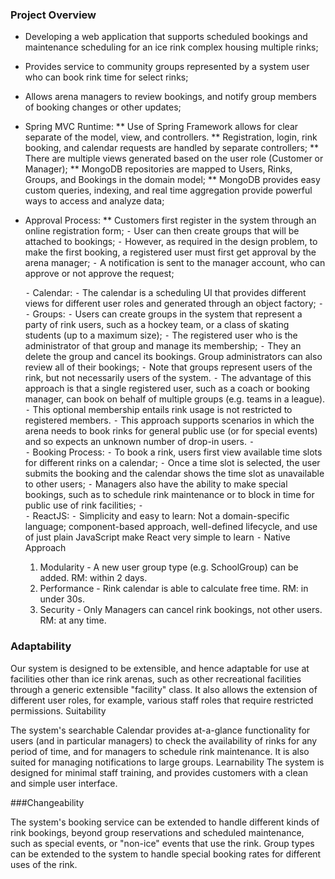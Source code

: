 ### Project Overview

* Developing a web application that supports scheduled bookings and maintenance scheduling for an ice rink complex housing multiple rinks;
* Provides service to community groups represented by a system user who can book rink time for select rinks;
* Allows arena managers to review bookings, and notify group members of booking changes or other updates;
* Spring MVC Runtime:
** Use of Spring Framework allows for clear separate of the model, view, and controllers. 
** Registration, login, rink booking, and calendar requests are handled by separate controllers;
** There are multiple views generated based on the user role (Customer or Manager);
** MongoDB repositories are mapped to Users, Rinks, Groups, and Bookings in the domain model;
** MongoDB provides easy custom queries, indexing, and real time aggregation provide powerful ways to access and analyze data;

* Approval Process:
** Customers first register in the system through an online registration form;
	⁃	User can then create groups that will be attached to bookings;
	⁃	However, as required in the design problem, to make the first booking, a registered user must first get approval by the arena manager;
	⁃	A notification is sent to the manager account, who can approve or not approve the request;

	⁃	Calendar:
	⁃	The calendar is a scheduling UI that provides different views for different user roles and generated through an object factory;
	⁃	
	⁃	Groups:
	⁃	Users can create groups in the system that represent a party of rink users, such as a hockey team, or a class of skating students (up to a maximum size);
	⁃	The registered user who is the administrator of that group and manage its membership;
	⁃	They an delete the group and cancel its bookings. Group administrators can also review all of their bookings;
	⁃	Note that groups represent users of the rink, but not necessarily users of the system. 
	⁃	The advantage of this approach is that a single registered user, such as a coach or booking manager, can book on behalf of multiple groups (e.g. teams in a league). 
	⁃	This optional membership entails rink usage is not restricted to registered members. 
	⁃	This approach supports scenarios in which the arena needs to book rinks for general public use (or for special events) and so expects an unknown number of drop-in users.
	⁃	
	⁃	Booking Process:
	⁃	To book a rink, users first view available time slots for different rinks on a calendar;
	⁃	Once a time slot is selected, the user submits the booking and the calendar shows the time slot as unavailable to other users;
	⁃	Managers also have the ability to make special bookings, such as to schedule rink maintenance or to block in time for public use of rink facilities;
	⁃	
	⁃	ReactJS: 
	⁃	Simplicity and easy to learn: Not a domain-specific language; component-based approach, well-defined lifecycle, and use of just plain JavaScript make React very simple to learn 
	⁃	Native Approach


	1.	Modularity - A new user group type (e.g. SchoolGroup) can be added. RM: within 2 days.
	2.	Performance - Rink calendar is able to calculate free time. RM: in under 30s.
	3.	Security - Only Managers can cancel rink bookings, not other users. RM: at any time. 

### Adaptability

Our system is designed to be extensible, and hence adaptable for use at facilities other than ice rink arenas, such as other recreational facilities through a generic extensible "facility" class. It also allows the extension of different user roles, for example, various staff roles that require restricted permissions.
Suitability

The system's searchable Calendar provides at-a-glance functionality for users (and in particular managers) to check the availability of rinks for any period of time, and for managers to schedule rink maintenance. It is also suited for managing notifications to large groups.
Learnability
The system is designed for minimal staff training, and provides customers with a clean and simple user interface.

###Changeability

The system's booking service can be extended to handle different kinds of rink bookings, beyond group reservations and scheduled maintenance, such as special events, or "non-ice" events that use the rink. Group types can be extended to the system to handle special booking rates for different uses of the rink.

